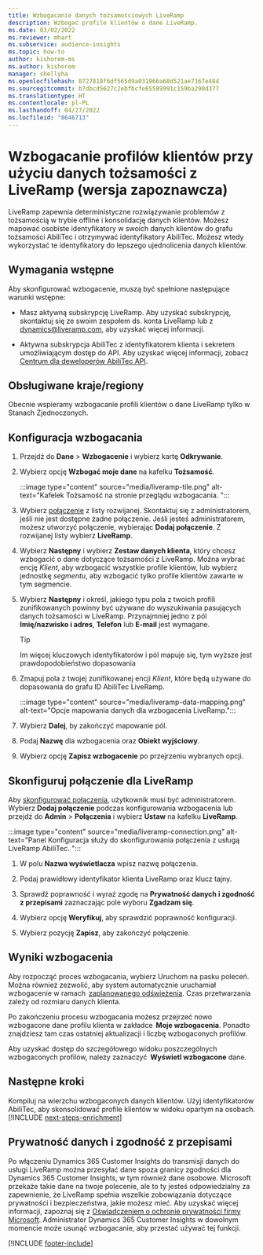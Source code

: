 ```yaml
---
title: Wzbogacanie danych tożsamościowych LiveRamp
description: Wzbogać profile klientów o dane LiveRamp.
ms.date: 03/02/2022
ms.reviewer: mhart
ms.subservice: audience-insights
ms.topic: how-to
author: kishorem-ms
ms.author: kishorem
manager: shellyha
ms.openlocfilehash: 0727818f6df565d9a031966a68d521ae7167e484
ms.sourcegitcommit: b7dbcd5627c2ebfbcfe65589991c159ba290d377
ms.translationtype: HT
ms.contentlocale: pl-PL
ms.lasthandoff: 04/27/2022
ms.locfileid: "8646713"
---
```

# <a name="enrich-customer-profiles-with-identity-data-from-liveramp-preview"></a>Wzbogacanie profilów klientów przy użyciu danych tożsamości z LiveRamp (wersja zapoznawcza) 

LiveRamp zapewnia deterministyczne rozwiązywanie problemów z tożsamością w trybie offline i konsolidację danych klientów. Możesz mapować osobiste identyfikatory w swoich danych klientów do grafu tożsamości AbiliTec i otrzymywać identyfikatory AbiliTec. Możesz wtedy wykorzystać te identyfikatory do lepszego ujednolicenia danych klientów. 

## <a name="prerequisites"></a>Wymagania wstępne 

Aby skonfigurować wzbogacenie, muszą być spełnione następujące warunki wstępne: 

- Masz aktywną subskrypcję LiveRamp. Aby uzyskać subskrypcję, skontaktuj się ze swoim zespołem ds. konta LiveRamp lub z [dynamics@liveramp.com](mailto:dynamics@liveramp.com), aby uzyskać więcej informacji.   

- Aktywna subskrypcja AbiliTec z identyfikatorem klienta i sekretem umożliwiającym dostęp do API. Aby uzyskać więcej informacji, zobacz [Centrum dla deweloperów AbiliTec API](https://developers.liveramp.com/abilitec-api/). 

## <a name="supported-countriesregions"></a>Obsługiwane kraje/regiony 

Obecnie wspieramy wzbogacanie profili klientów o dane LiveRamp tylko w Stanach Zjednoczonych. 

## <a name="configure-the-enrichment"></a>Konfiguracja wzbogacania 

1. Przejdź do **Dane** > **Wzbogacenie** i wybierz kartę **Odkrywanie**. 

1. Wybierz opcję **Wzbogać moje dane** na kafelku **Tożsamość**. 

   :::image type="content" source="media/liveramp-tile.png" alt-text="Kafelek Tożsamość na stronie przeglądu wzbogacania. ":::

1. Wybierz [połączenie](connections.md) z listy rozwijanej. Skontaktuj się z administratorem, jeśli nie jest dostępne żadne połączenie. Jeśli jesteś administratorem, możesz utworzyć połączenie, wybierając **Dodaj połączenie**. Z rozwijanej listy wybierz **LiveRamp**. 

1. Wybierz **Następny** i wybierz **Zestaw danych klienta**, który chcesz wzbogacić o dane dotyczące tożsamości z LiveRamp. Można wybrać encję *Klient*, aby wzbogacić wszystkie profile klientów, lub wybierz jednostkę *segmentu*, aby wzbogacić tylko profile klientów zawarte w tym segmencie. 

1. Wybierz **Następny** i określ, jakiego typu pola z twoich profili zunifikowanych powinny być używane do wyszukiwania pasujących danych tożsamości w LiveRamp. Przynajmniej jedno z pól **Imię/nazwisko i adres**, **Telefon** lub **E-mail** jest wymagane. 

   > [!TIP]
   > Im więcej kluczowych identyfikatorów i pól mapuje się, tym wyższe jest prawdopodobieństwo dopasowania 

1. Zmapuj pola z twojej zunifikowanej encji *Klient*, które będą używane do dopasowania do grafu ID AbiliTec LiveRamp. 

   :::image type="content" source="media/liveramp-data-mapping.png" alt-text="Opcje mapowania danych dla wzbogacenia LiveRamp.":::

1. Wybierz **Dalej**, by zakończyć mapowanie pól. 

1. Podaj **Nazwę** dla wzbogacenia oraz **Obiekt wyjściowy**. 

1. Wybierz opcję **Zapisz wzbogacenie** po przejrzeniu wybranych opcji. 

## <a name="configure-the-connection-for-liveramp"></a>Skonfiguruj połączenie dla LiveRamp 

Aby [skonfigurować połączenia](connections.md), użytkownik musi być administratorem. Wybierz **Dodaj połączenie** podczas konfigurowania wzbogacenia lub przejdź do **Admin** > **Połączenia** i wybierz **Ustaw** na kafelku **LiveRamp**. 

:::image type="content" source="media/liveramp-connection.png" alt-text="Panel Konfiguracja służy do skonfigurowania połączenia z usługą LiveRamp AbiliTec. ":::

1. W polu **Nazwa wyświetlacza** wpisz nazwę połączenia. 

1. Podaj prawidłowy identyfikator klienta LiveRamp oraz klucz tajny. 

1. Sprawdź poprawność i wyraź zgodę na **Prywatność danych i zgodność z przepisami** zaznaczając pole wyboru **Zgadzam się**. 

1. Wybierz opcję **Weryfikuj**, aby sprawdzić poprawność konfiguracji. 

1. Wybierz pozycję **Zapisz**, aby zakończyć połączenie. 

## <a name="enrichment-results"></a>Wyniki wzbogacenia 

Aby rozpocząć proces wzbogacania, wybierz Uruchom na pasku poleceń. Można również zezwolić, aby system automatycznie uruchamiał wzbogacenie w ramach  [zaplanowanego odświeżenia](system.md#schedule-tab). Czas przetwarzania zależy od rozmiaru danych klienta. 

Po zakończeniu procesu wzbogacania możesz przejrzeć nowo wzbogacone dane profilu klienta w zakładce  **Moje wzbogacenia**. Ponadto znajdziesz tam czas ostatniej aktualizacji i liczbę wzbogaconych profilów. 

Aby uzyskać dostęp do szczegółowego widoku poszczególnych wzbogaconych profilów, należy zaznaczyć  **Wyświetl wzbogacone** dane. 

## <a name="next-steps"></a>Następne kroki

Kompiluj na wierzchu wzbogaconych danych klientów. Użyj identyfikatorów AbiliTec, aby skonsolidować profile klientów w widoku opartym na osobach. 
[!INCLUDE [next-steps-enrichment](includes/next-steps-enrichment.md)]

## <a name="data-privacy-and-compliance"></a>Prywatność danych i zgodność z przepisami 

Po włączeniu Dynamics 365 Customer Insights do transmisji danych do usługi LiveRamp można przesyłać dane spoza granicy zgodności dla Dynamics 365 Customer Insights, w tym również dane osobowe. Microsoft przekaże takie dane na twoje polecenie, ale to ty jesteś odpowiedzialny za zapewnienie, że LiveRamp spełnia wszelkie zobowiązania dotyczące prywatności i bezpieczeństwa, jakie możesz mieć. Aby uzyskać więcej informacji, zapoznaj się z [Oświadczeniem o ochronie prywatności firmy Microsoft](https://go.microsoft.com/fwlink/?linkid=396732). Administrator Dynamics 365 Customer Insights w dowolnym momencie może usunąć wzbogacanie, aby przestać używać tej funkcji. 


[!INCLUDE [footer-include](includes/footer-banner.md)]

